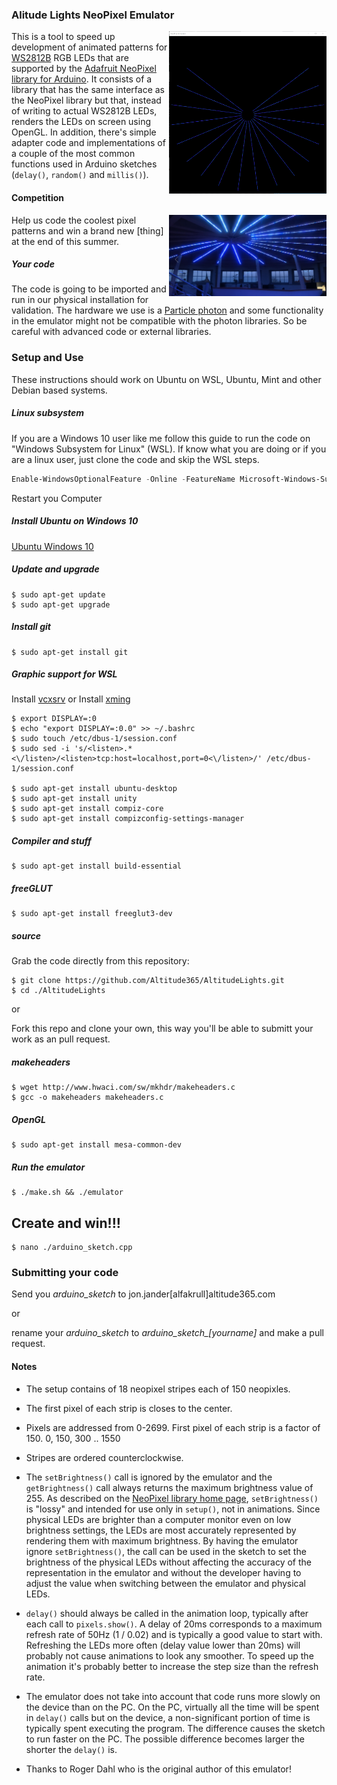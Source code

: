 ### Alitude Lights NeoPixel Emulator

<img align="right" width="50%" src="./screenshot.png">

This is a tool to speed up development of animated patterns for [WS2812B](https://www.adafruit.com/datasheets/WS2812B.pdf) RGB LEDs that are supported by the [Adafruit NeoPixel](https://www.adafruit.com/category/168) [library for Arduino](https://learn.adafruit.com/adafruit-neopixel-uberguide/arduino-library). It consists of a library that has the same interface as the NeoPixel library but that, instead of writing to actual WS2812B LEDs, renders the LEDs on screen using OpenGL. In addition, there's simple adapter code and implementations of a couple of the most common functions used in Arduino sketches (`delay()`, `random()` and `millis()`).

#### Competition

<img align="right" width="50%" src="IRL.PNG">

Help us code the coolest pixel patterns and win a brand new [thing] at the end of this summer.

##### Your code
The code is going to be imported and run in our physical installation for validation. The hardware we use is a [Particle photon](https://docs.particle.io/guide/getting-started/intro/photon/) and some functionality in the emulator might not be compatible with the photon libraries. So be careful with advanced code or external libraries.

### Setup and Use
These instructions should work on Ubuntu on WSL, Ubuntu, Mint and other Debian based systems.

##### Linux subsystem
If you are a Windows 10 user like me follow this guide to run the code on "Windows Subsystem for Linux" (WSL).
If know what you are doing or if you are a linux user, just clone the code and skip the WSL steps. 
```Powershell
Enable-WindowsOptionalFeature -Online -FeatureName Microsoft-Windows-Subsystem-Linux
```
Restart you Computer

##### Install Ubuntu on Windows 10
[Ubuntu Windows 10](https://www.microsoft.com/en-us/store/p/ubuntu/9nblggh4msv6)

##### Update and upgrade

    $ sudo apt-get update
    $ sudo apt-get upgrade

##### Install git

    $ sudo apt-get install git

##### Graphic support for WSL
Install [vcxsrv](https://sourceforge.net/projects/vcxsrv/)
or 
Install [xming](https://sourceforge.net/projects/xming/)

    $ export DISPLAY=:0
    $ echo "export DISPLAY=:0.0" >> ~/.bashrc
    $ sudo touch /etc/dbus-1/session.conf
    $ sudo sed -i 's/<listen>.*<\/listen>/<listen>tcp:host=localhost,port=0<\/listen>/' /etc/dbus-1/session.conf

    $ sudo apt-get install ubuntu-desktop
    $ sudo apt-get install unity
    $ sudo apt-get install compiz-core
    $ sudo apt-get install compizconfig-settings-manager


##### Compiler and stuff

    $ sudo apt-get install build-essential

##### freeGLUT

    $ sudo apt-get install freeglut3-dev

##### source
Grab the code directly from this repository:

    $ git clone https://github.com/Altitude365/AltitudeLights.git
    $ cd ./AltitudeLights

or

Fork this repo and clone your own, this way you'll be able to submitt your work as an pull request. 

##### makeheaders

    $ wget http://www.hwaci.com/sw/mkhdr/makeheaders.c
    $ gcc -o makeheaders makeheaders.c

##### OpenGL

    $ sudo apt-get install mesa-common-dev


##### Run the emulator

    $ ./make.sh && ./emulator
    
## Create and win!!!

    $ nano ./arduino_sketch.cpp

### Submitting your code

Send you *arduino_sketch* to jon.jander[alfakrull]altitude365.com

or 

rename your *arduino_sketch* to *arduino_sketch_[yourname]* and make a pull request. 


#### Notes

* The setup contains of 18 neopixel stripes each of 150 neopixles. 

* The first pixel of each strip is closes to the center. 

* Pixels are addressed from 0-2699. First pixel of each strip is a factor of 150.  0, 150, 300 .. 1550

* Stripes are ordered counterclockwise.

* The `setBrightness()` call is ignored by the emulator and the `getBrightness()` call always returns the maximum brightness value of 255. As described on the [NeoPixel library home page](https://learn.adafruit.com/adafruit-neopixel-uberguide/arduino-library), `setBrightness()` is "lossy" and intended for use only in `setup()`, not in animations. Since physical LEDs are brighter than a computer monitor even on low brightness settings, the LEDs are most accurately represented by rendering them with maximum brightness. By having the emulator ignore `setBrightness()`, the call can be used in the sketch to set the brightness of the physical LEDs without affecting the accuracy of the representation in the emulator and without the developer having to adjust the value when switching between the emulator and physical LEDs.

* `delay()` should always be called in the animation loop, typically after each call to `pixels.show()`. A delay of 20ms corresponds to a maximum refresh rate of 50Hz (1 / 0.02) and is typically a good value to start with. Refreshing the LEDs more often (delay value lower than 20ms) will probably not cause animations to look any smoother. To speed up the animation it's probably better to increase the step size than the refresh rate.     

* The emulator does not take into account that code runs more slowly on the device than on the PC. On the PC, virtually all the time will be spent in `delay()` calls but on the device, a non-significant portion of time is typically spent executing the program. The difference causes the sketch to run faster on the PC. The possible difference becomes larger the shorter the `delay()` is.

* Thanks to Roger Dahl who is the original author of this emulator!
